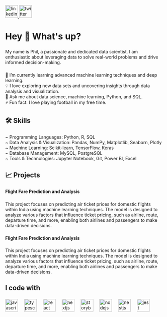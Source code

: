 <div align="left">
  <a href="https://www.linkedin.com/in/phil-joseph-73555b207/" target="_blank">
    <img src="https://img.shields.io/static/v1?message=LinkedIn&logo=linkedin&label=&color=0077B5&logoColor=white&labelColor=&style=for-the-badge" height="40" alt="linkedin logo"  />
  </a>
  <a href="https://x.com/Philjo107" target="_blank">
    <img src="https://img.shields.io/static/v1?message=Twitch&logo=twitch&label=&color=9146FF&logoColor=white&labelColor=&style=for-the-badge" height="40" alt="twitter logo"  />
  </a>
</div>

###

<h1 align="left">Hey 👋 What's up?</h1>

###

<p align="left">My name is Phil, a passionate and dedicated data scientist. I am enthusiastic about leveraging data to solve real-world problems and drive informed decision-making.</p>

###

<p align="left">🌱 I’m currently learning advanced machine learning techniques and deep learning.<br>💡 I love exploring new data sets and uncovering insights through data analysis and visualization.<br>💬 Ask me about data science, machine learning, Python, and SQL.<br>⚡ Fun fact: I love playing football in my free time.</p>

###

<h2 align="left">🛠️ Skills</h2>

###

<p align="left">~ Programming Languages: Python, R, SQL<br>~ Data Analysis & Visualization: Pandas, NumPy, Matplotlib, Seaborn, Plotly<br>~ Machine Learning: Scikit-learn, TensorFlow, Keras<br>~ Database Management: MySQL, PostgreSQL<br>~ Tools & Technologies: Jupyter Notebook, Git, Power BI, Excel</p>

###

<h2 align="left">📈 Projects</h2>

###

<h4 align="left">Flight Fare Prediction and Analysis</h4>

###

<p align="left">This project focuses on predicting air ticket prices for domestic flights within India using machine learning techniques. The model is designed to analyze various factors that influence ticket pricing, such as airline, route, departure time, and more, enabling both airlines and passengers to make data-driven decisions.</p>

###

<h4 align="left">Flight Fare Prediction and Analysis</h4>

###

<p align="left">This project focuses on predicting air ticket prices for domestic flights within India using machine learning techniques. The model is designed to analyze various factors that influence ticket pricing, such as airline, route, departure time, and more, enabling both airlines and passengers to make data-driven decisions.</p>

###

<h2 align="left">I code with</h2>

###

<div align="left">
  <img src="https://cdn.jsdelivr.net/gh/devicons/devicon/icons/javascript/javascript-original.svg" height="40" alt="javascript logo"  />
  <img width="12" />
  <img src="https://cdn.jsdelivr.net/gh/devicons/devicon/icons/typescript/typescript-original.svg" height="40" alt="typescript logo"  />
  <img width="12" />
  <img src="https://cdn.jsdelivr.net/gh/devicons/devicon/icons/react/react-original.svg" height="40" alt="react logo"  />
  <img width="12" />
  <img src="https://cdn.jsdelivr.net/gh/devicons/devicon/icons/nextjs/nextjs-original.svg" height="40" alt="nextjs logo"  />
  <img width="12" />
  <img src="https://cdn.jsdelivr.net/gh/devicons/devicon/icons/storybook/storybook-original.svg" height="40" alt="storybook logo"  />
  <img width="12" />
  <img src="https://cdn.jsdelivr.net/gh/devicons/devicon/icons/nodejs/nodejs-original.svg" height="40" alt="nodejs logo"  />
  <img width="12" />
  <img src="https://cdn.jsdelivr.net/gh/devicons/devicon/icons/nestjs/nestjs-original.svg" height="40" alt="nestjs logo"  />
  <img width="12" />
  <img src="https://cdn.jsdelivr.net/gh/devicons/devicon/icons/jest/jest-plain.svg" height="40" alt="jest logo"  />
</div>

###
